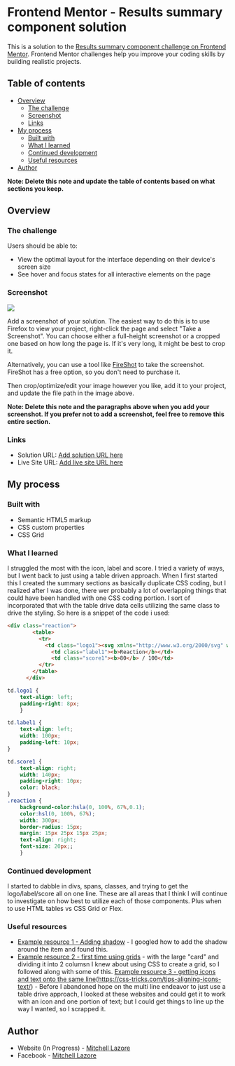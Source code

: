 # Frontend Mentor - Results summary component solution

This is a solution to the [Results summary component challenge on Frontend Mentor](https://www.frontendmentor.io/challenges/results-summary-component-CE_K6s0maV). Frontend Mentor challenges help you improve your coding skills by building realistic projects. 

## Table of contents

- [Overview](#overview)
  - [The challenge](#the-challenge)
  - [Screenshot](#screenshot)
  - [Links](#links)
- [My process](#my-process)
  - [Built with](#built-with)
  - [What I learned](#what-i-learned)
  - [Continued development](#continued-development)
  - [Useful resources](#useful-resources)
- [Author](#author)

**Note: Delete this note and update the table of contents based on what sections you keep.**

## Overview

### The challenge

Users should be able to:

- View the optimal layout for the interface depending on their device's screen size
- See hover and focus states for all interactive elements on the page

### Screenshot

![](./screenshot.jpg)

Add a screenshot of your solution. The easiest way to do this is to use Firefox to view your project, right-click the page and select "Take a Screenshot". You can choose either a full-height screenshot or a cropped one based on how long the page is. If it's very long, it might be best to crop it.

Alternatively, you can use a tool like [FireShot](https://getfireshot.com/) to take the screenshot. FireShot has a free option, so you don't need to purchase it. 

Then crop/optimize/edit your image however you like, add it to your project, and update the file path in the image above.

**Note: Delete this note and the paragraphs above when you add your screenshot. If you prefer not to add a screenshot, feel free to remove this entire section.**

### Links

- Solution URL: [Add solution URL here](https://your-solution-url.com)
- Live Site URL: [Add live site URL here](https://your-live-site-url.com)

## My process

### Built with

- Semantic HTML5 markup
- CSS custom properties
- CSS Grid

### What I learned

I struggled the most with the icon, label and score. I tried a variety of ways, but I went back to just using a table driven approach. When I first started this I created the summary sections as basically duplicate CSS coding, but I realized after I was done, there wer probably a lot of overlapping things that could have been handled with one CSS coding portion. I sort of incorporated that with the table drive data cells utilizing the same class to drive the styling. So here is a snippet of the code i used:

```html
<div class="reaction">
        <table>
          <tr>
            <td class="logo1"><svg xmlns="http://www.w3.org/2000/svg" width="20" height="20" fill="none" viewBox="0 0 20 20"><path stroke="#F55" stroke-linecap="round" stroke-linejoin="round" stroke-width="1.25" d="M10.833 8.333V2.5l-6.666 9.167h5V17.5l6.666-9.167h-5Z"/></svg></td>
	          <td class="label1"><b>Reaction</b></td>
	          <td class="score1"><b>80</b> / 100</td>
          </tr>
        </table>
      </div>
```
```css
td.logo1 {
	text-align: left;
	padding-right: 8px;
	}

td.label1 {
	text-align: left;
	width: 100px;
	padding-left: 10px;
}

td.score1 {
	text-align: right;
	width: 140px;
	padding-right: 10px;
    color: black;
}
.reaction {
    background-color:hsla(0, 100%, 67%,0.1);
    color:hsl(0, 100%, 67%);
    width: 300px;
    border-radius: 15px;
    margin: 15px 25px 15px 25px;
    text-align: right;    
    font-size: 20px;;
    }
```

### Continued development

I started to dabble in divs, spans, classes, and trying to get the logo/label/score all on one line. These are all areas that I think I will continue to investigate on how best to utilize each of those components. Plus when to use HTML tables vs CSS Grid or Flex.


### Useful resources

- [Example resource 1 - Adding shadow](https://www.w3schools.com/css/css3_shadows_box.asp) - I googled how to add the shadow around the item and found this.
- [Example resource 2 - first time using grids](https://www.w3schools.com/css/css_grid.asp) - with the large "card" and dividing it into 2 columsn I knew about using CSS to create a grid, so I followed along with some of this.
[Example resource 3 - getting icons and text onto the same line](https://stackoverflow.com/questions/15172520/advantages-of-using-displayinline-block-vs-floatleft-in-css)(https://css-tricks.com/tips-aligning-icons-text/) - Before I abandoned hope on the multi line endeavor to just use a table drive approach, I looked at these websites and could get it to work with an icon and one portion of text; but I could get things to line up the way I wanted, so I scrapped it.

## Author

- Website (In Progress) - [Mitchell Lazore](https://wwwebsbymitchell.wordpress.com/)
- Facebook - [Mitchell Lazore](https://www.facebook.com/mitchell.lazore/)




